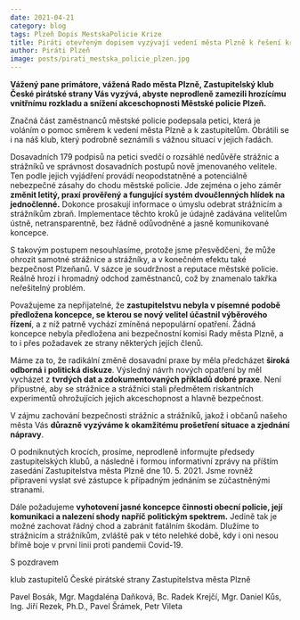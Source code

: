 ```yaml
---
date: 2021-04-21
category: blog
tags: Plzeň Dopis MestskaPolicie Krize
title: Piráti otevřeným dopisem vyzývají vedení města Plzně k řešení kritické situace v Městské policii
author: Piráti Plzeň
image: posts/pirati_mestska_policie_plzen.jpg
---
```

**Vážený pane primátore, vážená Rado města Plzně,
Zastupitelský klub České pirátské strany Vás vyzývá, abyste neprodleně zamezili hrozícímu vnitřnímu rozkladu a snížení akceschopnosti Městské policie Plzeň.** 

Značná část zaměstnanců městské policie podepsala petici, která je voláním o pomoc směrem k vedení města Plzně a k zastupitelům. Obrátili se i na náš klub, který podrobně seznámili s vážnou situací v jejich řadách.

Dosavadních 179 podpisů na petici svedčí o rozsáhlé nedůvěře strážnic a strážníků ve správnost dosavadních postupů nově jmenovaného velitele. Ten podle jejich vyjádření provádí neopodstatněné a potenciálně nebezpečné zásahy do chodu městské policie. Jde zejména o jeho záměr **změnit letitý, praxí prověřený a fungující systém dvoučlenných hlídek na jednočlenné.** Dokonce prosakují informace o úmyslu odebrat strážnicím a strážníkům zbraň. Implementace těchto kroků je údajně zadávána velitelům ústně, netransparentně, bez řádně odůvodněné a jasně komunikované koncepce.

S takovým postupem nesouhlasíme, protože jsme přesvědčeni, že může ohrozit samotné strážnice a strážníky, a v konečném efektu také bezpečnost Plzeňanů. V sázce je soudržnost a reputace městské policie. Reálně hrozí i hromadný odchod zaměstnanců, což by znamenalo takřka neřešitelný problém.

Považujeme za nepřijatelné, že **zastupitelstvu nebyla v písemné podobě předložena koncepce, se kterou se nový velitel účastnil výběrového řízení**, a z níž patrně vychází zmíněná nepopulární opatření. Žádná koncepce nebyla předložena ani bezpečnostní komisi Rady města Plzně, a to i přes požadavek ze strany některých jejích členů.

Máme za to, že radikální změně dosavadní praxe by měla předcházet **široká odborná i politická diskuze**. Výsledný návrh nových opatření by měl vycházet z **tvrdých dat a zdokumentovaných příkladů dobré praxe**. Není přípustné, aby se strážnice a strážníci stali předmětem riskantních experimentů ohrožujících jejich akceschopnost a hlavně bezpečnost.

V zájmu zachování bezpečnosti strážnic a strážníků, jakož i občanů našeho města Vás **důrazně vyzýváme k okamžitému prošetření situace a zjednání nápravy**. 

O podniknutých krocích, prosíme,  neprodleně informujte předsedy zastupitelských klubů, a následně i formou informativní zprávy na příštím zasedání Zastupitelstva města Plzně dne 10. 5. 2021. Jsme rovněž připraveni vyslat své zástupce k případným jednáním se zúčastněnými stranami.

Dále požadujeme **vyhotovení jasné koncepce činnosti obecní policie, její komunikaci a nalezení shody napříč politickým spektrem.** Jedině tak je možné zachovat řádný chod a zabránit fatálním škodám. Dlužíme to strážnicím a strážníkům, zvláště pak v této nelehké době, kdy i oni nesou břímě boje v první linii proti pandemii Covid-19.

S pozdravem

klub zastupitelů České pirátské strany Zastupitelstva města Plzně

Pavel Bosák, Mgr. Magdaléna Daňková, Bc. Radek Krejčí, Mgr. Daniel Kůs, Ing. Jiří Rezek, Ph.D., Pavel Šrámek, Petr Vileta

